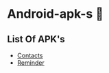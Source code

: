 # Android-apk-s 🍕
## List Of APK's 
- [Contacts](https://github.com/souvik757/Android-apk-s/blob/main/contacts.apk)
- [Reminder](https://github.com/souvik757/Android-apk-s/blob/main/Reminder.apk)
